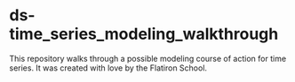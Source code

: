 # ds-time_series_modeling_walkthrough

This repository walks through a possible modeling course of action for time series. It was created with love by the Flatiron School.
